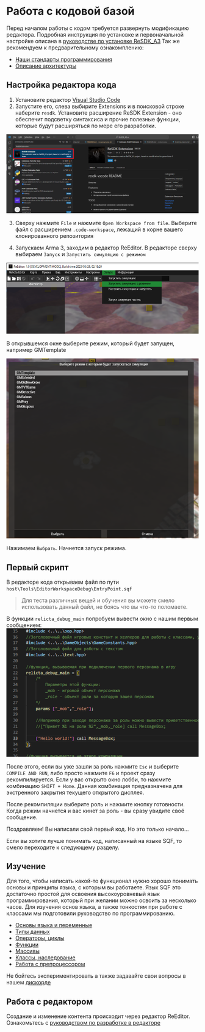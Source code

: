 # Работа с кодовой базой

Перед началом работы с кодом требуется развернуть модификацию редактора. Подробная инструкция по установке и первоначальной настройке описана в [руководстве по установке ReSDK_A3](../INSTALL_GUIDE.md)
Так же рекомендуем к предварительному ознакомплению:
- [Наши стандарты программирования](../../CODE-STANDARDS.md)
- [Описание архитектуры](../PROJECT_ARCHITECTURE.md)

## Настройка редактора кода

1. Установите редактор [Visual Studio Code](https://code.visualstudio.com/download)
2. Запустите его, слева выбирите Extensions и в поисковой строке наберите `resdk`. Установите расширение ReSDK Extension - оно обеспечит подсветку синтаксиса и прочие полезные функции, которые будут расширяться по мере его разработки.

![img](Data/extension_install.png)

3. Сверху нажмите `File` и нажмите `Open Workspace from file`. Выберите файл с расширением `.code-workspace`, лежащий в корне вашего клонированного репозитория

4. Запускаем Arma 3, заходим в редактор ReEditor. В редакторе сверху выбираем `Запуск` и `Запустить симуляцию с режимом`

![img](Data/launch_withmode.png)

В открывшемся окне выберите режим, который будет запущен, например GMTemplate

![img](Data/select_gamemode.png)

Нажимаем `Выбрать`. Начнется запуск режима.

## Первый скрипт

В редакторе кода открываем файл по пути `host\Tools\EditorWorkspaceDebug\EntryPoint.sqf`

> Для теста различных вещей и обучения вы можете смело использовать данный файл, не боясь что вы что-то поломаете.

В функции `relicta_debug_main` попробуем вывести окно с нашим первым сообщением:
![img](Data/helloworld.png)

После этого, если вы уже зашли за роль нажмите `Esc` и выберите `COMPILE AND RUN`, либо просто нажмите `F6` и проект сразу рекомпилируется.
Если у вас открыто окно лобби, то нажмите комбинацию `SHIFT + Home`. Данная комбинация предназначена для экстренного закрытия текущего открытого дисплея.

После рекомпиляции выберите роль и нажмите кнопку готовности. Когда режим начнется и вас кинет за роль - вы сразу увидите своё сообщение.

Поздравляем! Вы написали свой первый код. Но это только начало...

Если вы хотите лучше понимать код, написанный на языке SQF, то смело переходите к следующему разделу.

## Изучение

Для того, чтобы написать какой-то функционал нужно хорошо понимать основы и принципы языка, с которым вы работаете. Язык SQF это достаточно простой для освоения высокоуровневый язык программирования, который при желании можно освоить за несколько часов. Для изучения основ языка, а также тонкостям при работе с классами мы подготовили руководство по программированию.

* [Основы языка и переменные](Scripting_basics.md)
* [Типы данных](Types.md)
* [Операторы, циклы](Control_structures.md)
* [Функции](Functions.md)
* [Массивы](Arrays.md)
* [Классы, наследование](Classes.md)
* [Работа с препроцессором](Preprocessor.md)

Не бойтесь экспериментировать а также задавайте свои вопросы в нашем [дискорде](discord.relicta.ru)

## Работа с редактором

Создание и изменение контента происходит через редактор ReEditor. Ознакомьтесь с [руководством по разработке в редакторе](..\EditorGuides\README.md)
